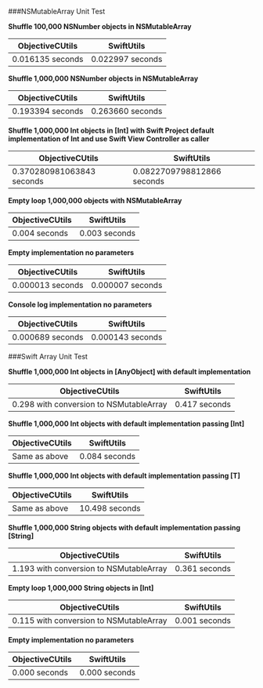 ###NSMutableArray Unit Test

**Shuffle 100,000 NSNumber objects in NSMutableArray**

| ObjectiveCUtils| SwiftUtils|
|---|---|
| 0.016135 seconds| 0.022997 seconds|


**Shuffle 1,000,000 NSNumber objects in NSMutableArray**

| ObjectiveCUtils| SwiftUtils|
|---|---|
| 0.193394 seconds| 0.263660 seconds|

**Shuffle 1,000,000 Int objects in [Int] with Swift Project default implementation of Int and use Swift View Controller as caller**

| ObjectiveCUtils| SwiftUtils|
|---|---|
| 0.370280981063843 seconds| 0.0822709798812866 seconds|

**Empty loop 1,000,000 objects with NSMutableArray**

| ObjectiveCUtils| SwiftUtils|
|---|---|
| 0.004 seconds| 0.003 seconds|

**Empty implementation no parameters**

| ObjectiveCUtils| SwiftUtils|
|---|---|
| 0.000013 seconds| 0.000007 seconds|

**Console log implementation no parameters**

| ObjectiveCUtils| SwiftUtils|
|---|---|
| 0.000689 seconds| 0.000143 seconds|

###Swift Array Unit Test

**Shuffle 1,000,000 Int objects in [AnyObject] with default implementation**

| ObjectiveCUtils| SwiftUtils|
|---|---|
| 0.298 with conversion to NSMutableArray | 0.417 seconds|

**Shuffle 1,000,000 Int objects with default implementation passing [Int]**

| ObjectiveCUtils| SwiftUtils|
|---|---|
| Same as above | 0.084 seconds|

**Shuffle 1,000,000 Int objects with default implementation passing [T]**

| ObjectiveCUtils| SwiftUtils|
|---|---|
| Same as above | 10.498 seconds|

**Shuffle 1,000,000 String objects with default implementation passing [String]**

| ObjectiveCUtils| SwiftUtils|
|---|---|
| 1.193 with conversion to NSMutableArray | 0.361 seconds|

**Empty loop 1,000,000 String objects in [Int]**

| ObjectiveCUtils| SwiftUtils|
|---|---|
| 0.115 with conversion to NSMutableArray | 0.001 seconds|

**Empty implementation no parameters**

| ObjectiveCUtils| SwiftUtils|
|---|---|
| 0.000 seconds | 0.000 seconds|
